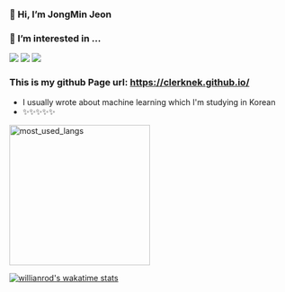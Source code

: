 

### 👋 Hi, I’m JongMin Jeon
### 👀 I’m interested in ... 

<img src="https://img.shields.io/badge/Flutter-02569B?style=flat-square&logo=flutter&logoColor=white"/> <img src="https://img.shields.io/badge/Dart-0175C2?style=flat-square&logo=dart&logoColor=white"/>
<img src="https://img.shields.io/badge/Python-3776AB?style=flat-square&logo=python&logoColor=white"/>


### This is my github Page url: https://clerknek.github.io/
- I usually wrote about machine learning which I'm studying in Korean
- ✨✨✨✨✨


<img src="https://github-readme-stats.vercel.app/api/top-langs/?username=clerknek&layout=compact&langs_count=10&bg_color=ffffff00&text_color=718096&hide_progress=true" height="250" alt="most_used_langs">

[![willianrod's wakatime stats](https://github-readme-stats.vercel.app/api/wakatime?username=clerknek)](https://github.com/anuraghazra/github-readme-stats)

<!--
**clerknek/clerknek** is a ✨ _special_ ✨ repository because its `README.md` (this file) appears on your GitHub profile.

Here are some ideas to get you started:

- 🔭 I’m currently working on ...
- 🌱 I’m currently learning ...
- 👯 I’m looking to collaborate on ...
- 🤔 I’m looking for help with ...
- 💬 Ask me about ...
- 📫 How to reach me: ...
- 😄 Pronouns: ...
- ⚡ Fun fact: ...
-->
